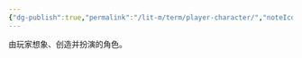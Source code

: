 ```yaml
---
{"dg-publish":true,"permalink":"/lit-m/term/player-character/","noteIcon":""}
---
```


由玩家想象、创造并扮演的角色。